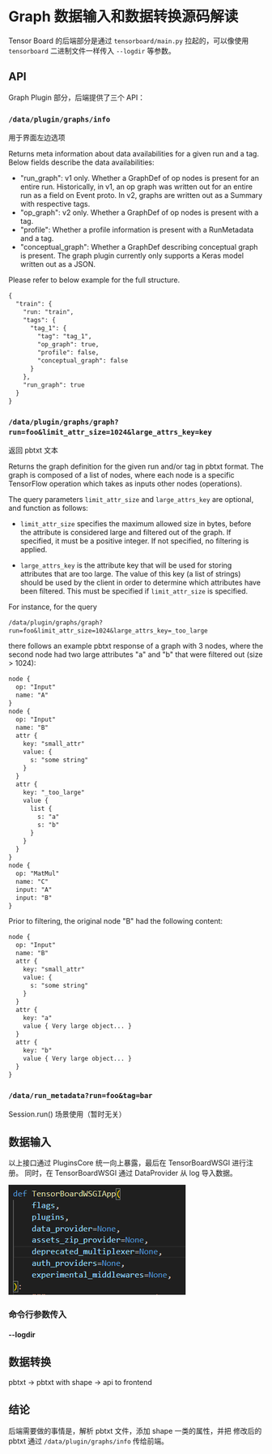 # Graph 数据输入和数据转换源码解读

Tensor Board 的后端部分是通过 `tensorboard/main.py` 拉起的，可以像使用 `tensorboard` 二进制文件一样传入 `--logdir` 等参数。

## API

Graph Plugin 部分，后端提供了三个 API：

### `/data/plugin/graphs/info`

用于界面左边选项

Returns meta information about data availabilities for a given run and a tag.
Below fields describe the data availabilities:
- "run_graph": v1 only. Whether a GraphDef of op nodes is present for an entire run.
      Historically, in v1, an op graph was written out for an entire run as a field on
      Event proto. In v2, graphs are written out as a Summary with respective tags.
- "op_graph": v2 only. Whether a GraphDef of op nodes is present with a tag.
- "profile": Whether a profile information is present with a RunMetadata and a tag.
- "conceptual_graph": Whether a GraphDef describing conceptual graph is present.
      The graph plugin currently only supports a Keras model written out as a
      JSON.

Please refer to below example for the full structure.

    {
      "train": {
        "run: "train",
        "tags": {
          "tag_1": {
            "tag": "tag_1",
            "op_graph": true,
            "profile": false,
            "conceptual_graph": false
          }
        },
        "run_graph": true
      }
    }

### `/data/plugin/graphs/graph?run=foo&limit_attr_size=1024&large_attrs_key=key`

返回 pbtxt 文本

Returns the graph definition for the given run and/or tag in pbtxt format.
The graph is composed of a list of nodes, where each node is a specific
TensorFlow operation which takes as inputs other nodes (operations).

The query parameters `limit_attr_size` and `large_attrs_key` are
optional, and function as follows:

  - `limit_attr_size` specifies the maximum allowed size in bytes,
    before the attribute is considered large and filtered out of the
    graph. If specified, it must be a positive integer. If not
    specified, no filtering is applied.

  - `large_attrs_key` is the attribute key that will be used for storing
    attributes that are too large. The value of this key (a list of
    strings) should be used by the client in order to determine which
    attributes have been filtered. This must be specified if
    `limit_attr_size` is specified.

For instance, for the query

    /data/plugin/graphs/graph?run=foo&limit_attr_size=1024&large_attrs_key=_too_large

there follows an example pbtxt response of a graph with 3 nodes, where
the second node had two large attributes "a" and "b" that were filtered
out (size > 1024):

    node {
      op: "Input"
      name: "A"
    }
    node {
      op: "Input"
      name: "B"
      attr {
        key: "small_attr"
        value: {
          s: "some string"
        }
      }
      attr {
        key: "_too_large"
        value {
          list {
            s: "a"
            s: "b"
          }
        }
      }
    }
    node {
      op: "MatMul"
      name: "C"
      input: "A"
      input: "B"
    }

Prior to filtering, the original node "B" had the following content:

    node {
      op: "Input"
      name: "B"
      attr {
        key: "small_attr"
        value: {
          s: "some string"
        }
      }
      attr {
        key: "a"
        value { Very large object... }
      }
      attr {
        key: "b"
        value { Very large object... }
      }
    }


### `/data/run_metadata?run=foo&tag=bar`

Session.run() 场景使用（暂时无关）

<!-- Given a run and tag, returns the metadata of a particular
`Session.run()` as a gzipped, pbtxt-serialized [`RunMetadata` proto].
For example:

    step_stats {
      dev_stats {
        device: "/job:localhost/replica:0/task:0/cpu:0"
        node_stats {
          node_name: "_SOURCE"
          all_start_micros: 1458337695775395
          op_start_rel_micros: 11
          op_end_rel_micros: 12
          all_end_rel_micros: 38
          memory {
            allocator_name: "cpu"
          }
          timeline_label: "_SOURCE = NoOp()"
          scheduled_micros: 1458337695775363
        }
      }
    } -->

## 数据输入

以上接口通过 PluginsCore 统一向上暴露，最后在 TensorBoardWSGI 进行注册。
同时，在 TensorBoardWSGI 通过 DataProvider 从 log 导入数据。

![Alt text](image-2.png)

### 命令行参数传入

#### --logdir


## 数据转换

pbtxt -> pbtxt with shape -> api to frontend

## 结论

后端需要做的事情是，解析 pbtxt 文件，添加 shape 一类的属性，并把 修改后的 pbtxt 通过 `/data/plugin/graphs/info` 传给前端。